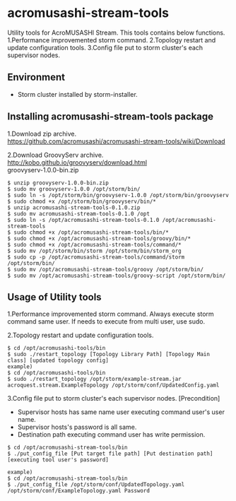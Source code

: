 # acromusashi-stream-tools
Utility tools for AcroMUSASHI Stream.
This tools contains below functions.
1.Performance improvemented storm command.
2.Topology restart and update configuration tools.
3.Config file put to storm cluster's each supervisor nodes.

## Environment

* Storm cluster installed by storm-installer.

## Installing acromusashi-stream-tools package

1.Download zip archive.  
  https://github.com/acromusashi/acromusashi-stream-tools/wiki/Download

2.Download GroovyServ archive.  
  http://kobo.github.io/groovyserv/download.html  
  groovyserv-1.0.0-bin.zip
  
```
$ unzip groovyserv-1.0.0-bin.zip
$ sudo mv groovyserv-1.0.0 /opt/storm/bin/
$ sudo ln -s /opt/storm/bin/groovyserv-1.0.0 /opt/storm/bin/groovyserv
$ sudo chmod +x /opt/storm/bin/groovyserv/bin/*
$ unzip acromusashi-stream-tools-0.1.0.zip
$ sudo mv acromusashi-stream-tools-0.1.0 /opt
$ sudo ln -s /opt/acromusashi-stream-tools-0.1.0 /opt/acromusashi-stream-tools
$ sudo chmod +x /opt/acromusashi-stream-tools/bin/*
$ sudo chmod +x /opt/acromusashi-stream-tools/groovy/bin/*
$ sudo chmod +x /opt/acromusashi-stream-tools/command/*
$ sudo mv /opt/storm/bin/storm /opt/storm/bin/storm_org
$ sudo cp -p /opt/acromusashi-stream-tools/command/storm /opt/storm/bin/
$ sudo mv /opt/acromusashi-stream-tools/groovy /opt/storm/bin/
$ sudo mv /opt/acromusashi-stream-tools/groovy-script /opt/storm/bin/
```

## Usage of Utility tools
1.Performance improvemented storm command.
  Always execute storm command same user.
  If needs to execute from multi user, use sudo.

2.Topology restart and update configuration tools.
```
$ cd /opt/acromusashi-tools/bin
$ sudo ./restart_topology [Topology Library Path] [Topology Main class] [updated topology config]
example)
$ cd /opt/acromusashi-tools/bin
$ sudo ./restart_topology /opt/storm/example-stream.jar acroquest.stream.ExampleTopology /opt/storm/conf/UpdatedConfig.yaml
```

3.Config file put to storm cluster's each supervisor nodes.
[Precondition]
- Supervisor hosts has same name user executing command user's user name.
- Supervisor hosts's password is all same.
- Destination path executing command user has write permission.
```
$ cd /opt/acromusashi-stream-tools/bin
$ ./put_config_file [Put target file path] [Put destination path] [executing tool user's password]

example)
$ cd /opt/acromusashi-stream-tools/bin
$ ./put_config_file /opt/storm/conf/UpdatedTopology.yaml /opt/storm/conf/ExampleTopology.yaml Password
```
